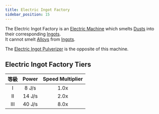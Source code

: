 ```yaml
---
title: Electric Ingot Factory
sidebar_position: 15
---
```


The Electric Ingot Factory is an [Electric Machine](../Electric-Machines.md) which smelts [Dusts](../../Resources/Dusts/Dusts.md) into their corresponding [Ingots](../../Resources/Ingots/Ingots.md).  
It cannot smelt [Alloys](../../Resources/Ingots/Ingots.md#alloys) from [Ingots](../../Resources/Ingots/Ingots.md).

The [Electric Ingot Pulverizer](Electric-Ingot-Pulverizer.md) is the opposite of this machine.

## Electric Ingot Factory Tiers

| 等級  | Power  | Speed Multiplier |
|:---:|:------:|:----------------:|
|  I  | 8 J/s  |       1.0x       |
| II  | 14 J/s |       2.0x       |
| III | 40 J/s |       8.0x       |
